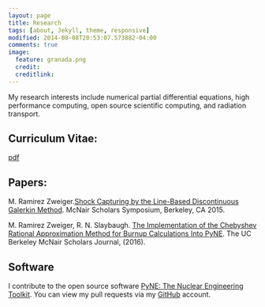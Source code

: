 ```yaml
---
layout: page
title: Research
tags: [about, Jekyll, theme, responsive]
modified: 2014-08-08T20:53:07.573882-04:00
comments: true
image:
  feature: granada.png
  credit: 
  creditlink: 
---
```


My research interests include numerical partial differential equations, high performance computing, open source scientific computing, and radiation transport. 

## Curriculum Vitae: 
[pdf](MRZ_CV.pdf)

## Papers:

M. Ramirez Zweiger.[Shock Capturing by the Line-Based Discontinuous Galerkin Method](Marissa_LDG.pdf). McNair Scholars Symposium, Berkeley, CA 2015. 


M. Ramirez Zweiger, R. N. Slaybaugh. [The Implementation of the Chebyshev Rational Approximation Method for Burnup Calculations Into PyNE](McNair.pdf). The UC Berkeley McNair Scholars Journal, (2016). 

## Software

I contribute to the open source software [PyNE: The Nuclear Engineering
Toolkit](http://pyne.io).
You can view my pull requests via my [GitHub](https://github.com/mzweig)
account. 

